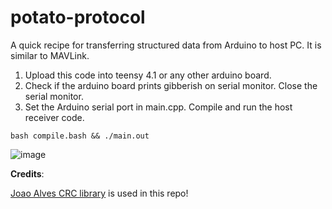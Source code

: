 # potato-protocol
A quick recipe for transferring structured data from Arduino to host PC. It is similar to MAVLink.

1. Upload this code into teensy 4.1 or any other arduino board.
2. Check if the arduino board prints gibberish on serial monitor. Close the serial monitor.
3. Set the Arduino serial port in main.cpp. Compile and run the host receiver code.
```
bash compile.bash && ./main.out
```

![image](https://github.com/user-attachments/assets/8fd26d11-4f6a-47a7-bedd-7aaa65d08f9e)


**Credits**:

 [Joao Alves CRC library](https://github.com/jpralves/crc16/tree/492dbcf2329147ed404eba1fc523af84430d5ec0) is used in this repo!
